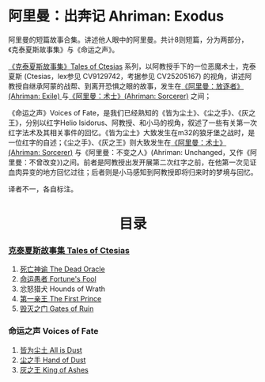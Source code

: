 # 阿里曼：出奔记 Ahriman: Exodus

阿里曼的短篇故事合集。讲述他人眼中的阿里曼。共计8则短篇，分为两部分，《克泰夏斯故事集》与《命运之声》。

[《克泰夏斯故事集》Tales of Ctesias](TalesOfCtesias/TalesOfCtesiasIndex.md) 系列，以阿教授手下的一位恶魔术士，克泰夏斯 \(Ctesias，lex参见 CV9129742，考据参见 CV25205167\) 的视角，讲述阿教授自继承阿蒙的战帮、到离开恐惧之眼的故事，发生在[《阿里曼：放逐者》\(Ahriman: Exile\) ](AhrimanExile/AhrimanExileIndex.md)与[《阿里曼：术士》\(Ahriman: Sorcerer\)](AhrimanSorcerer/AhrimanSorcererIndex.md) 之间；

《命运之声》Voices of Fate，是我们已经熟知的《皆为尘土》、《尘之手》、《灰之王》，分别以红字Helio Isidorus、阿教授、和小马的视角，叙述了一些有关第一次红字法术及其相关事件的回忆。《皆为尘土》大致发生在m32的狼牙堡之战时，是一位红字的自述；《尘之手》、《灰之王》则大致发生在[《阿里曼：术士》\(Ahriman: Sorcerer\)](AhrimanSorcerer/AhrimanSorcererIndex.md) 与《阿里曼：不变之人》\(Ahriman: Unchanged，又作《阿里曼：不曾改变》\)之间。前者是阿教授出发开展第二次红字之前，在他第一次见证血肉异变的地方回忆过往；后者则是小马感知到阿教授即将归来时的梦境与回忆。

译者不一，各自标注。

<div align="center">
<h1>目录</h1>
</div>

### [克泰夏斯故事集 Tales of Ctesias](/TalesOfCtesias/TalesOfCtesiasIndex.md)

1. [死亡神谕 The Dead Oracle](/TalesOfCtesias/TheDeadOracle.md)
2. [命运愚者 Fortune's Fool](/TalesOfCtesias/Fortune'sFool.md)
3. 忿怒猎犬 Hounds of Wrath
4. [第一亲王 The First Prince](/TalesOfCtesias/TheFirstPrince.md)
5. [毁灭之门 Gates of Ruin](/TalesOfCtesias/GatesOfRuin.md)

### 命运之声 Voices of Fate
1. [皆为尘土 All is Dust](/VoicesOfFate/AllIsDust.md)
2. [尘之手 Hand of Dust](/VoicesOfFate/HandOfDust.md)
3. [灰之王 King of Ashes](/VoicesOfFate/KingOfAshes.md)
